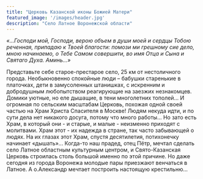 ```yaml
---
title: "Церковь Казанской иконы Божией Матери"
featured_image: '/images/header.jpg'
description: "Село Латное Воронежской области"
---
```


*«...Господи мой, Господи, верою объем в души моей и сердцы Тобою реченная, припадаю к Твоей благости: помози ми грешному сие дело, мною начинаемо, о Тебе Самом совершити, во имя Отца и Сына и Святаго Духа. Аминь...»*

Представьте себе старое-престарое село, 25 км от нестоличного города. Необыкновенно спокойные люди – бабушки старенькие в платочках, дети в замусоленных штанишках, с искренним и добродушным любопытством реагирующие на заезжих незнакомцев. Домики уютные, но еле дышащие, в тени многолетних тополей... И огромная по сельским масштабам Церковь, похожая одной своей частью на Храм Христа Спасителя в Москве! Людям некуда идти, и по сути дела нет никакого досуга, потому что много работы... Но зато есть Храм, в который они - и старые, и малые - неизменно приходят с молитвами. Храм этот - их надежда в стране, так часто забывающей о людях. На их глазах этот Храм, спустя десятилетия, потихонечку начинает «дышать»... 
Когда-то наш прадед, отец Пётр, мечтал сделать село Латное областным культурным центром, и Свято-Казанская Церковь строилась столь большой именно по этой причине. Но даже сегодня из города Воронежа молодые пары приезжают венчаться в Латное. 
А о.Александр мечтает построить настоящую крестильню... 



